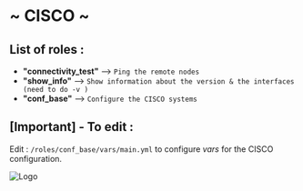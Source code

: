 # ~ CISCO ~ 

## List of roles :
- **"connectivity_test"**
 --> 
`Ping the remote nodes`
- **"show_info"**
 --> 
`Show information about the version & the interfaces (need to do -v )`
- **"conf_base"**
 --> 
`Configure the CISCO systems`

## [Important] - To edit :
Edit : `/roles/conf_base/vars/main.yml` to configure *vars* for the CISCO configuration.

![Logo](https://www.pngall.com/wp-content/uploads/13/Cisco-Logo-PNG-Image-180x180.png)